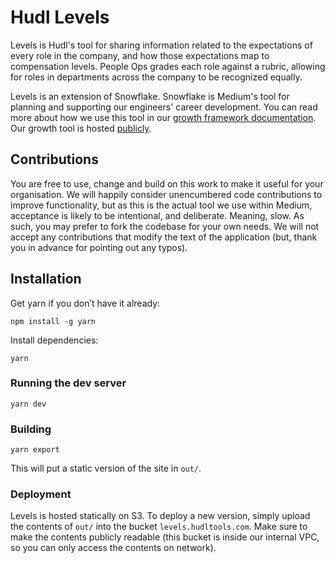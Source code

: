 # Hudl Levels

Levels is Hudl's tool for sharing information related to the expectations of every role in the company, and how those expectations map to compensation levels. People Ops grades each role against a rubric, allowing for roles in departments across the company to be recognized equally. 

Levels is an extension of Snowflake. Snowflake is Medium's tool for planning and supporting our engineers' career development. You can read more
about how we use this tool in our [growth framework documentation](https://medium.com/s/engineering-growth-framework).
Our growth tool is hosted [publicly](https://snowflake.medium.com).

## Contributions

You are free to use, change and build on this work to make it useful for your organisation. We will happily consider
unencumbered code contributions to improve functionality, but as this is the actual tool we use within Medium, acceptance is likely to be intentional, and deliberate. Meaning, slow. As such, you may prefer to fork the codebase for your own needs. We will not accept any contributions that modify the text of the application (but, thank you in advance for pointing out any typos).

## Installation

Get yarn if you don’t have it already:

`npm install -g yarn`

Install dependencies:

`yarn`

### Running the dev server

`yarn dev`

### Building

`yarn export`

This will put a static version of the site in `out/`.

### Deployment

Levels is hosted statically on S3. To deploy a new version, simply upload the contents of `out/` into the bucket `levels.hudltools.com`. Make sure to make the contents publicly readable (this bucket is inside our internal VPC, so you can only access the contents on network).
